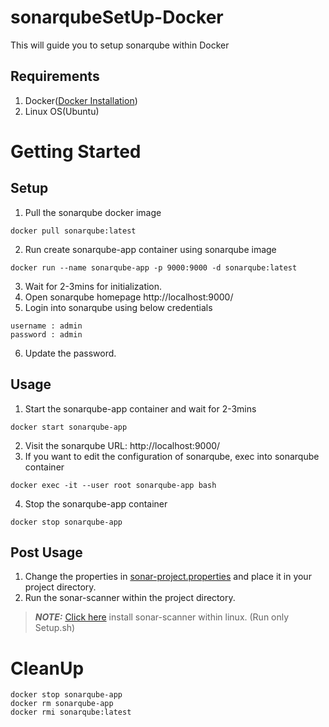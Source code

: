 # sonarqubeSetUp-Docker
This will guide you to setup sonarqube within Docker


## Requirements
1. Docker([Docker Installation](https://github.com/vinaykagithapu/dockerSetUp-Ubuntu.git))
2. Linux OS(Ubuntu)

# Getting Started
## Setup
1. Pull the sonarqube docker image
```shell
docker pull sonarqube:latest
```
2. Run create sonarqube-app container using sonarqube image
```shell
docker run --name sonarqube-app -p 9000:9000 -d sonarqube:latest
```
3. Wait for 2-3mins for initialization.
4. Open sonarqube homepage http://localhost:9000/
5. Login into sonarqube using below credentials
```console
username : admin
password : admin
```
6. Update the password.

## Usage
1. Start the sonarqube-app container and wait for 2-3mins
```shell
docker start sonarqube-app
```
2. Visit the sonarqube URL: http://localhost:9000/
3. If you want to edit the configuration of sonarqube, exec into sonarqube container
```shell
docker exec -it --user root sonarqube-app bash
```
4. Stop the sonarqube-app container
```shell
docker stop sonarqube-app
``` 

## Post Usage
1. Change the properties in [sonar-project.properties](sonar-project.properties) and place it in your project directory.
2. Run the sonar-scanner within the project directory.
> **_NOTE:_**  [Click here](https://github.com/vinaykagithapu/Linux/tree/main/devops-tools/sonarqube#setup) install sonar-scanner within linux. (Run only Setup.sh)

# CleanUp
```shell
docker stop sonarqube-app
docker rm sonarqube-app
docker rmi sonarqube:latest
```
